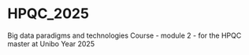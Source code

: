 # HPQC_2025
Big data paradigms and technologies Course - module 2 - for the HPQC master at Unibo
Year 2025
